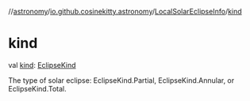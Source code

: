 //[astronomy](../../../index.md)/[io.github.cosinekitty.astronomy](../index.md)/[LocalSolarEclipseInfo](index.md)/[kind](kind.md)

# kind

val [kind](kind.md): [EclipseKind](../-eclipse-kind/index.md)

The type of solar eclipse: EclipseKind.Partial, EclipseKind.Annular, or EclipseKind.Total.
